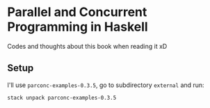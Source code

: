 # Parallel and Concurrent Programming in Haskell

Codes and thoughts about this book when reading it xD

## Setup

I'll use `parconc-examples-0.3.5`, go to subdirectory `external` and run:

```shell
stack unpack parconc-examples-0.3.5
```
